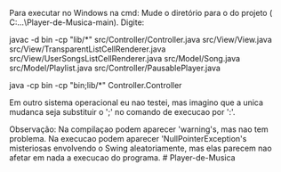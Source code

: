 Para executar no Windows na cmd:
Mude o diretório para o do projeto ( C:\...\Player-de-Musica-main). Digite:

javac -d bin -cp "lib/*" src/Controller/Controller.java src/View/View.java src/View/TransparentListCellRenderer.java src/View/UserSongsListCellRenderer.java src/Model/Song.java src/Model/Playlist.java src/Controller/PausablePlayer.java

java -cp bin -cp "bin;lib/*" Controller.Controller

Em outro sistema operacional eu nao testei, mas imagino que a unica mudanca seja substituir o ';' no comando de execucao por ':'.

Observação: Na compilaçao podem aparecer 'warning's, mas nao tem problema. Na execucao podem aparecer 'NullPointerException's misteriosas envolvendo o Swing aleatoriamente, mas elas parecem nao afetar em nada a execucao do programa. # Player-de-Musica
